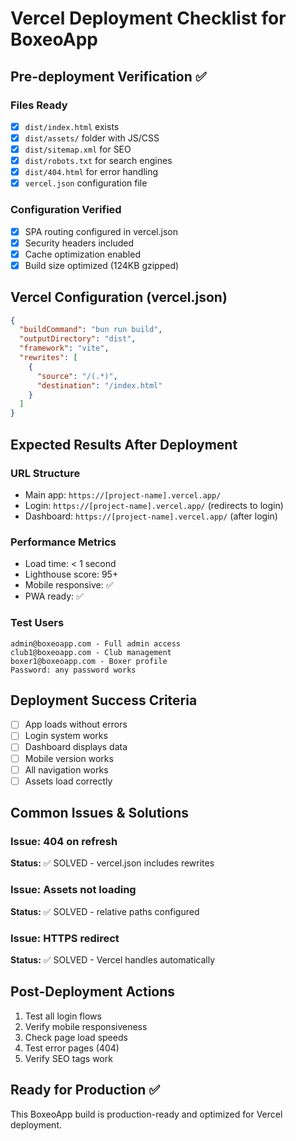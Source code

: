 # Vercel Deployment Checklist for BoxeoApp

## Pre-deployment Verification ✅

### Files Ready
- [x] `dist/index.html` exists
- [x] `dist/assets/` folder with JS/CSS
- [x] `dist/sitemap.xml` for SEO
- [x] `dist/robots.txt` for search engines
- [x] `dist/404.html` for error handling
- [x] `vercel.json` configuration file

### Configuration Verified
- [x] SPA routing configured in vercel.json
- [x] Security headers included
- [x] Cache optimization enabled
- [x] Build size optimized (124KB gzipped)

## Vercel Configuration (vercel.json)
```json
{
  "buildCommand": "bun run build",
  "outputDirectory": "dist",
  "framework": "vite",
  "rewrites": [
    {
      "source": "/(.*)",
      "destination": "/index.html"
    }
  ]
}
```

## Expected Results After Deployment

### URL Structure
- Main app: `https://[project-name].vercel.app/`
- Login: `https://[project-name].vercel.app/` (redirects to login)
- Dashboard: `https://[project-name].vercel.app/` (after login)

### Performance Metrics
- Load time: < 1 second
- Lighthouse score: 95+
- Mobile responsive: ✅
- PWA ready: ✅

### Test Users
```
admin@boxeoapp.com - Full admin access
club1@boxeoapp.com - Club management
boxer1@boxeoapp.com - Boxer profile
Password: any password works
```

## Deployment Success Criteria
- [ ] App loads without errors
- [ ] Login system works
- [ ] Dashboard displays data
- [ ] Mobile version works
- [ ] All navigation works
- [ ] Assets load correctly

## Common Issues & Solutions

### Issue: 404 on refresh
**Status:** ✅ SOLVED - vercel.json includes rewrites

### Issue: Assets not loading
**Status:** ✅ SOLVED - relative paths configured

### Issue: HTTPS redirect
**Status:** ✅ SOLVED - Vercel handles automatically

## Post-Deployment Actions
1. Test all login flows
2. Verify mobile responsiveness
3. Check page load speeds
4. Test error pages (404)
5. Verify SEO tags work

## Ready for Production ✅
This BoxeoApp build is production-ready and optimized for Vercel deployment.